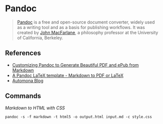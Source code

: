 # Pandoc

> [Pandoc](https://pandoc.org) is a free and open-source document converter, widely used as a writing tool and as a basis for publishing workflows. It was created by [John MacFarlane](https://johnmacfarlane.net), a philosophy professor at the University of California, Berkeley.

## References

- [Customizing Pandoc to Generate Beautiful PDF and ePub from Markdown](https://learnbyexample.github.io/customizing-pandoc/)
- [A Pandoc LaTeX template - Markdown to PDF or LaTeX](https://github.com/Wandmalfarbe/pandoc-latex-template)
- [Automona Blog](https://dave.autonoma.ca/blog/)

## Commands

*Markdown to HTML with CSS*

`pandoc -s -f markdown -t html5 -o output.html input.md -c style.css`
